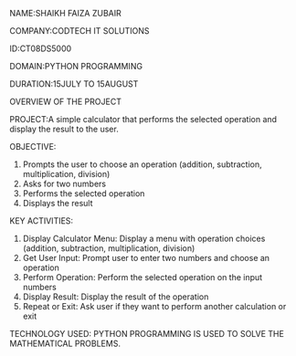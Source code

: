 NAME:SHAIKH FAIZA ZUBAIR

COMPANY:CODTECH IT SOLUTIONS

ID:CT08DS5000

DOMAIN:PYTHON PROGRAMMING

DURATION:15JULY TO 15AUGUST

OVERVIEW OF THE PROJECT

PROJECT:A simple calculator that performs the selected operation and display the result to the user.

OBJECTIVE:

1. Prompts the user to choose an operation (addition, subtraction, multiplication, division)
2. Asks for two numbers
3. Performs the selected operation
4. Displays the result
   
KEY ACTIVITIES:

1. Display Calculator Menu: Display a menu with operation choices (addition, subtraction, multiplication, division)
2. Get User Input: Prompt user to enter two numbers and choose an operation
3. Perform Operation: Perform the selected operation on the input numbers
4. Display Result: Display the result of the operation
5. Repeat or Exit: Ask user if they want to perform another calculation or exit

TECHNOLOGY USED:
PYTHON PROGRAMMING IS USED TO SOLVE THE MATHEMATICAL PROBLEMS.


